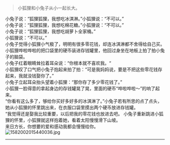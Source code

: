 >小狐狸和小兔子从小一起长大。  小兔子说：“狐狸狐狸，我想吃冰淇淋。”小狐狸说：“不可以。”  小兔子说：“狐狸狐狸，我想吃棉花糖。”小狐狸说：“不可以。”  小兔子说：“狐狸狐狸，我想吃胡萝卜全家桶。”  小狐狸说：“不可以。”  小兔子觉得小狐狸小气极了，明明有很多零花钱，却连冰淇淋都不舍得给自己买。  小狐狸哗啦哗啦的把口袋里的硬币装进存钱罐里，他回过身坐在地板上拍了拍小兔子的脑袋。  小兔子红着眼睛耸拉着耳朵说：“你根本就不喜欢我。“  小狐狸叹了口气把小兔子抱起来拍了拍：“可是我妈妈说，要是不把这些零花钱存起来，我就没钱娶你了。”  小兔子立起耳朵抬头望着小狐狸：“那你存了多少零花钱了。”    小狐狸一脸得意的拿起身边的存钱罐晃了晃，里面的硬币“哗啦哗啦～”的响了起来。  “你看有这么多了，够给你买好多好多的冰淇淋了。”小兔子若有所思的点了点头，她从小狐狸的怀里跳出来，在衣服口袋里摸出两个硬币放进存钱罐。  “我觉得还是娶我比较重要，以后把我的零花钱也放进去吧。小兔子重新跳进小狐狸的怀里，小狐狸就这样抱着她，看着太阳慢慢滑下山坡。  来日方长，你想要的爱和感动我都会慢慢给你。  ![1582002015440036.jpg](https://i.loli.net/2020/04/24/uPtrXolaIB8gL2d.jpg)****************